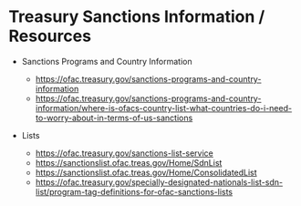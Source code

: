  
# Treasury Sanctions Information / Resources 

- Sanctions Programs and Country Information
  + https://ofac.treasury.gov/sanctions-programs-and-country-information
  + https://ofac.treasury.gov/sanctions-programs-and-country-information/where-is-ofacs-country-list-what-countries-do-i-need-to-worry-about-in-terms-of-us-sanctions


- Lists
  + https://ofac.treasury.gov/sanctions-list-service
  + https://sanctionslist.ofac.treas.gov/Home/SdnList
  + https://sanctionslist.ofac.treas.gov/Home/ConsolidatedList
  + https://ofac.treasury.gov/specially-designated-nationals-list-sdn-list/program-tag-definitions-for-ofac-sanctions-lists

